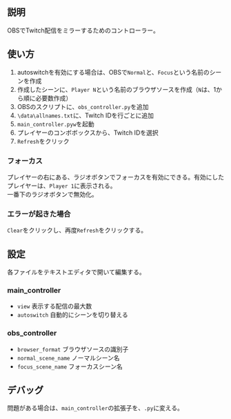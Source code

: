 ## 説明
OBSでTwitch配信をミラーするためのコントローラー。

## 使い方
1. autoswitchを有効にする場合は、OBSで`Normal`と、`Focus`という名前のシーンを作成
2. 作成したシーンに、`Player N`という名前のブラウザソースを作成（`N`は、1から順に必要数作成）
3. OBSのスクリプトに、`obs_controller.py`を追加
4. `\data\allnames.txt`に、Twitch IDを行ごとに追加
5. `main_controller.pyw`を起動
6. プレイヤーのコンボボックスから、Twitch IDを選択
7. `Refresh`をクリック

### フォーカス
プレイヤーの右にある、ラジオボタンでフォーカスを有効にできる。有効にしたプレイヤーは、`Player 1`に表示される。  
一番下のラジオボタンで無効化。

### エラーが起きた場合
`Clear`をクリックし、再度`Refresh`をクリックする。

## 設定
各ファイルをテキストエディタで開いて編集する。

### main_controller
- `view` 表示する配信の最大数
- `autoswitch` 自動的にシーンを切り替える

### obs_controller
- `browser_format` ブラウザソースの識別子
- `normal_scene_name` ノーマルシーン名
- `focus_scene_name` フォーカスシーン名
 
## デバッグ
問題がある場合は、`main_controller`の拡張子を、`.py`に変える。
